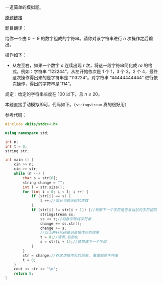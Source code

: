 一道简单的模拟题。

[原题链接](https://www.ioi-jp.org/joi/2005/2006-ho-prob_and_sol/2006-ho-t2.pdf)

题目翻译：

给你一个由 $0\sim9$ 的数字组成的字符串。请你对该字符串进行 $n$ 次操作之后输出。

操作如下：

- 从左至右，如果一个数字 $a$ 连续出现 $r$ 次，将这一段字符串简化成 $ra$ 的格式。例如：字符串 “122244”，从左开始依次是 $1$ 个 $1$，$3$ 个 $2$，$2$ 个 $4$，最终这次操作得出来的是字符串是 “113224”。对字符串 “44444444444” 进行依次操作，得出的字符串是“114”。

规定：给定的字符串长度在 $100$ 以下，且 $n \le 20$。

本题直接手动模拟即可，代码如下。（$\texttt{stringstream}$ 真的很好用）

参考代码：
```cpp
#include <bits/stdc++.h>

using namespace std;

int n;
int t = 0;
string str;

int main () {
	cin >> n;
	cin >> str;
	while (n --) {
		char s = str[0];
		string change = "";
		int l = str.size();
		for (int i = 0; i < l; i ++) {
			if (str[i] == s) {
				t ++;//累计当前出现的次数
			} 
            if (str[i] != str[i + 1]) {//判断下一个字符是否与当前的字符相同
                stringstream ss;
                ss << t;//将数字转成字符串
				change += ss.str();
				change += s;
                //以上两行代码是记录操作后的结果
				t = 0;//清零,初始化
				s = str[i + 1];//替换成下一个字母
			}
		}
		str = change;//存这次操作后的结果, 覆盖掉原字符串
        t = 0;
	}
    cout << str << "\n";
	return 0;
}
```
